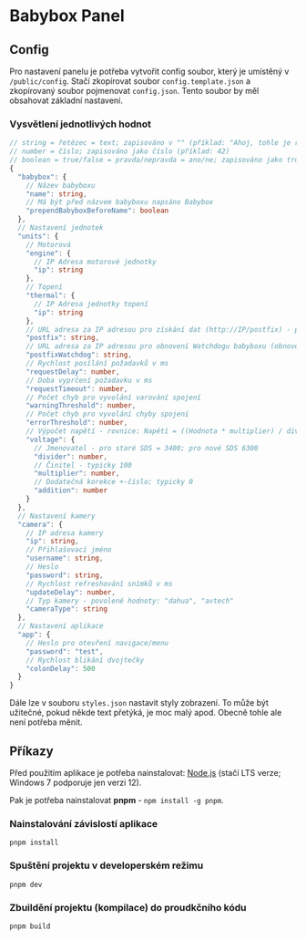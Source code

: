 # Babybox Panel

## Config

Pro nastavení panelu je potřeba vytvořit config soubor, který je umístěný v `/public/config`. Stačí zkopírovat soubor `config.template.json` a zkopírovaný soubor pojmenovat `config.json`. Tento soubor by měl obsahovat základní nastavení.

### Vysvětlení jednotlivých hodnot

```typescript
// string = řetězec = text; zapisováno v "" (příklad: "Ahoj, tohle je řetězec")
// number = číslo; zapisováno jako číslo (příklad: 42)
// boolean = true/false = pravda/nepravda = ano/ne; zapisováno jako true nebo false (příklad: true)
{
  "babybox": {
    // Název babyboxu
    "name": string,
    // Má být před názvem babyboxu napsáno Babybox
    "prependBabyboxBeforeName": boolean
  },
  // Nastavení jednotek
  "units": {
    // Motorová
    "engine": {
      // IP Adresa motorové jednotky
      "ip": string
    },
    // Topení
    "thermal": {
      // IP Adresa jednotky topení
      "ip": string
    },
    // URL adresa za IP adresou pro získání dat (http://IP/postfix) - pro SDS nastavit jako: "/get_ram[0]?rn=60"
    "postfix": string,
    // URL adresa za IP adresou pro obnovení Watchdogu babyboxu (obnovení časovače pro zablokování babyboxu, při ztrátě spojení s PC) = pro SDS nastavit jako: "postfixWatchdog": "/sdscep?sys141=115"
    "postfixWatchdog": string,
    // Rychlost posílání požadavků v ms
    "requestDelay": number,
    // Doba vyprčení požadavku v ms
    "requestTimeout": number,
    // Počet chyb pro vyvolání varování spojení
    "warningThreshold": number,
    // Počet chyb pro vyvolání chyby spojení
    "errorThreshold": number,
    // Výpočet napětí - rovnice: Napětí = ((Hodnota * multiplier) / divider) + addition
    "voltage": {
      // Jmenovatel - pro staré SDS = 3400; pro nové SDS 6300
      "divider": number,
      // Činitel - typicky 100
      "multiplier": number,
      // Dodatečná korekce +-číslo; typicky 0
      "addition": number
    }
  },
  // Nastavení kamery
  "camera": {
    // IP adresa kamery
    "ip": string,
    // Přihlašovací jméno
    "username": string,
    // Heslo
    "password": string,
    // Rychlost refreshování snímků v ms
    "updateDelay": number,
    // Typ kamery - povolené hodnoty: "dahua", "avtech"
    "cameraType": string
  },
  // Nastavení aplikace
  "app": {
    // Heslo pro otevření navigace/menu
    "password": "test",
    // Rychlost blikání dvojtečky
    "colonDelay": 500
  }
}
```

Dále lze v souboru `styles.json` nastavit styly zobrazení. To může být užitečné, pokud někde text přetýká, je moc malý apod. Obecně tohle ale není potřeba měnit.

## Příkazy

Před použitím aplikace je potřeba nainstalovat: [Node.js](https://nodejs.org/en/) (stačí LTS verze; Windows 7 podporuje jen verzi 12).

Pak je potřeba nainstalovat **pnpm** - `npm install -g pnpm`.

### Nainstalování závislostí aplikace

`pnpm install`

### Spuštění projektu v developerském režimu

`pnpm dev`

### Zbuildění projektu (kompilace) do proudkčního kódu

`pnpm build`
